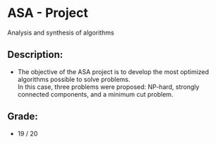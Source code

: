 # ASA - Project
Analysis and synthesis of algorithms

## Description: 
- The objective of the ASA project is to develop the most optimized algorithms possible to solve problems. <br>
In this case, three problems were proposed: NP-hard, strongly connected components, and a minimum cut problem.

## Grade: 
 - 19 / 20
